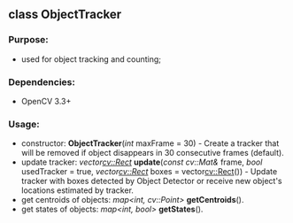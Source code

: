 ## class ObjectTracker
### Purpose:
- used for object tracking and counting;
### Dependencies:
- OpenCV 3.3+
### Usage:
- constructor: **ObjectTracker**(*int* maxFrame = 30) - Create a tracker that will be removed if object disappears 
in 30 consecutive frames (default).
- update tracker: *vector<cv::Rect>* **update**(*const cv::Mat&* frame, *bool* usedTracker = true, *vector<cv::Rect>* boxes = vector<cv::Rect>()) - Update 
tracker with boxes detected by Object Detector or receive new object's locations estimated by tracker.
- get centroids of objects: *map<int, cv::Point>* **getCentroids**().
- get states of objects: *map<int, bool>* **getStates**().
